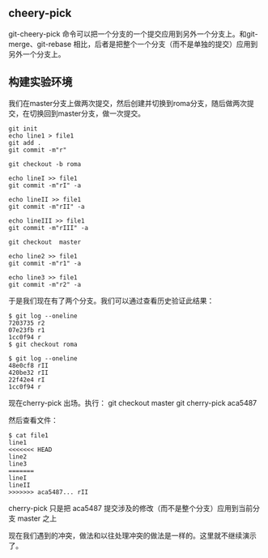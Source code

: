 ## cheery-pick

git-cheery-pick 命令可以把一个分支的一个提交应用到另外一个分支上。和git-merge、git-rebase 相比，后者是把整个一个分支（而不是单独的提交）应用到另外一个分支上。

## 构建实验环境

我们在master分支上做两次提交，然后创建并切换到roma分支，随后做两次提交，在切换回到master分支，做一次提交。

    git init 
    echo line1 > file1
    git add .
    git commit -m"r"

    git checkout -b roma

    echo lineI >> file1
    git commit -m"rI" -a

    echo lineII >> file1
    git commit -m"rII" -a

    echo lineIII >> file1
    git commit -m"rIII" -a

    git checkout  master

    echo line2 >> file1
    git commit -m"r1" -a
    
    echo line3 >> file1
    git commit -m"r2" -a

于是我们现在有了两个分支。我们可以通过查看历史验证此结果：

    $ git log --oneline
    7203735 r2
    07e23fb r1
    1cc0f94 r
    $ git checkout roma
    
    $ git log --oneline
    48e0cf8 rII
    420be32 rII
    22f42e4 rI
    1cc0f94 r

现在cherry-pick 出场。执行：
    git checkout master
    git cherry-pick aca5487


然后查看文件：

    $ cat file1
    line1
    <<<<<<< HEAD
    line2
    line3
    =======
    lineI
    lineII
    >>>>>>> aca5487... rII

cherry-pick 只是把 aca5487 提交涉及的修改（而不是整个分支）应用到当前分支 master 之上

现在我们遇到的冲突，做法和以往处理冲突的做法是一样的。这里就不继续演示了。


